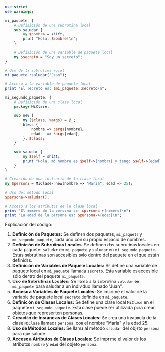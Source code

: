```perl
use strict;
use warnings;

mi_paquete: {
    # Definición de una subrutina local
    sub saludar {
        my $nombre = shift;
        print "Hola, $nombre!\n";
    }

    # Definición de una variable de paquete local
    my $secreto = "Soy un secreto";
}

# Uso de la subrutina local
mi_paquete::saludar("Juan");

# Acceso a la variable de paquete local
print "El secreto es: $mi_paquete::secreto\n";

mi_segundo_paquete: {
    # Definición de una clase local
    package MiClase;

    sub new {
        my ($class, %args) = @_;
        bless {
            nombre => $args{nombre},
            edad   => $args{edad},
        }, $class;
    }

    sub saludar {
        my $self = shift;
        print "Hola, mi nombre es $self->{nombre} y tengo $self->{edad} años.\n";
    }
}

# Creación de una instancia de la clase local
my $persona = MiClase->new(nombre => "María", edad => 25);

# Uso del método local
$persona->saludar();

# Acceso a los atributos de la clase local
print "El nombre de la persona es: $persona->{nombre}\n";
print "La edad de la persona es: $persona->{edad}\n";
```

Explicación del código:

1. **Definición de Paquetes:** Se definen dos paquetes, `mi_paquete` y `mi_segundo_paquete`, cada uno con su propio espacio de nombres.
2. **Definición de Subrutinas Locales:** Se definen dos subrutinas locales en cada paquete: `saludar` en `mi_paquete` y `saludar` en `mi_segundo_paquete`. Estas subrutinas son accesibles sólo dentro del paquete en el que están definidas.
3. **Definición de Variables de Paquete Locales:** Se define una variable de paquete local en `mi_paquete` llamada `secreto`. Esta variable es accesible sólo dentro del paquete `mi_paquete`.
4. **Uso de Subrutinas Locales:** Se llama a la subrutina `saludar` en `mi_paquete` para saludar a un individuo llamado "Juan".
5. **Acceso a Variables de Paquete Locales:** Se imprime el valor de la variable de paquete local `secreto` definida en `mi_paquete`.
6. **Definición de Clases Locales:** Se define una clase local `MiClase` en el paquete `mi_segundo_paquete`. Esta clase puede ser utilizada para crear objetos que representen personas.
7. **Creación de Instancias de Clases Locales:** Se crea una instancia de la clase `MiClase` llamada `persona`, con el nombre "María" y la edad 25.
8. **Uso de Métodos Locales:** Se llama al método `saludar` del objeto `persona` para que salude.
9. **Acceso a Atributos de Clases Locales:** Se imprime el valor de los atributos `nombre` y `edad` del objeto `persona`.